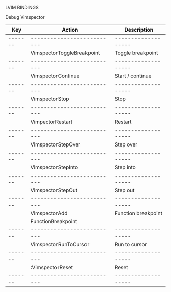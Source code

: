 LVIM BINDINGS

Debug Vimspector

| Key     | Action                     | Description         |
| ------- | -------------------------- | ------------------- |
| ------- | -------------------------- | ------------------- |
| <A-1>   | VimspectorToggleBreakpoint | Toggle breakpoint   |
| ------- | -------------------------- | ------------------- |
| <A-2>   | VimspectorContinue         | Start / continue    |
| ------- | -------------------------- | ------------------- |
| <A-3>   | VimspectorStop             | Stop                |
| ------- | -------------------------- | ------------------- |
| <A-4>   | VimpectorRestart           | Restart             |
| ------- | -------------------------- | ------------------- |
| <A-5>   | VimspectorStepOver         | Step over           |
| ------- | -------------------------- | ------------------- |
| <A-6>   | VimspectorStepInto         | Step into           |
| ------- | -------------------------- | ------------------- |
| <A-7>   | VimspectorStepOut          | Step out            |
| ------- | -------------------------- | ------------------- |
| <A-8>   | VimspectorAdd              | Function breakpoint |
|         | FunctionBreakpoint         |                     |
| ------- | -------------------------- | ------------------- |
| <A-9>   | VimspectorRunToCursor      | Run to cursor       |
| ------- | -------------------------- | ------------------- |
| <A-0>   | :VimspectorReset<CR>       | Reset               |
| ------- | -------------------------- | ------------------- |
